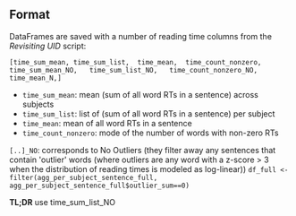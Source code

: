## Format
DataFrames are saved with a number of reading time columns from the *Revisiting UID* script:
 
```
[time_sum_mean,	time_sum_list,	time_mean,	time_count_nonzero, time_sum_mean_NO,	time_sum_list_NO,	time_count_nonzero_NO,	time_mean_N,]
```
- `time_sum_mean`: mean (sum of all word RTs in a sentence) across subjects
- `time_sum_list`: list of (sum of all word RTs in a sentence) per subject
- `time_mean`: mean of all word RTs in a sentence
- `time_count_nonzero`: mode of the number of words with non-zero RTs

`[..]_NO`: corresponds to No Outliers (they filter away any sentences that contain 'outlier' words (where outliers are any word with a z-score > 3 when the distribution of reading times is modeled as log-linear))
`df_full <- filter(agg_per_subject_sentence_full, agg_per_subject_sentence_full$outlier_sum==0)`

**TL;DR** use time_sum_list_NO
